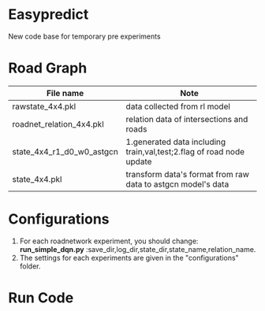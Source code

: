 # Easypredict
New code base for temporary pre experiments

# Road Graph
|File name|Note|
|--|--|
rawstate_4x4.pkl |data collected from rl model |
roadnet_relation_4x4.pkl |relation data of intersections and roads |
state_4x4_r1_d0_w0_astgcn|1.generated data including train,val,test;2.flag of road node update|
state_4x4.pkl|transform data's format from raw data to astgcn model's data |

# Configurations
1. For each roadnetwork experiment, you should change: **run_simple_dqn.py** :save_dir,log_dir,state_dir,state_name,relation_name.  
2. The settings for each experiments are given in the "configurations" folder.

# Run Code

